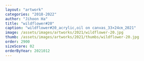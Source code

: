 ```yaml
---
layout: "artwork"
categories: "2018-2022"
author: "Jihoon Ha"
title: "wildflower#20"
caption: "wildflower#20_acrylic,oil on canvas_33×24㎝_2021"
image: /assets/images/artworks/2021/wildflower-20.jpg
thumb: /assets/images/artworks/2021/thumbs/wildflower-20.jpg
order: 2900
sizeScore: 02
orderByYear: 2021012
---
```

